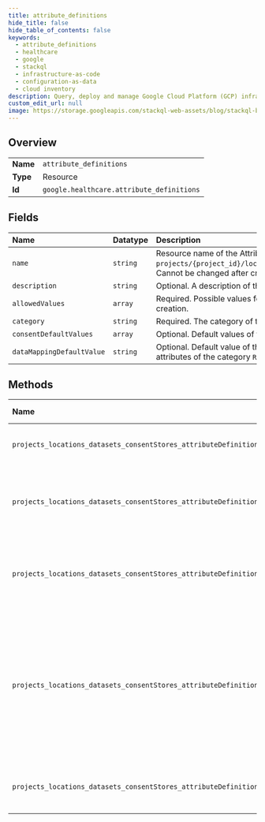 ```yaml
---
title: attribute_definitions
hide_title: false
hide_table_of_contents: false
keywords:
  - attribute_definitions
  - healthcare
  - google    
  - stackql
  - infrastructure-as-code
  - configuration-as-data
  - cloud inventory
description: Query, deploy and manage Google Cloud Platform (GCP) infrastructure and resources using SQL
custom_edit_url: null
image: https://storage.googleapis.com/stackql-web-assets/blog/stackql-blog-post-featured-image.png
---
```

  
    

## Overview
<table><tbody>
<tr><td><b>Name</b></td><td><code>attribute_definitions</code></td></tr>
<tr><td><b>Type</b></td><td>Resource</td></tr>
<tr><td><b>Id</b></td><td><code>google.healthcare.attribute_definitions</code></td></tr>
</tbody></table>

## Fields
| Name | Datatype | Description |
|:-----|:---------|:------------|
| `name` | `string` | Resource name of the Attribute definition, of the form `projects/{project_id}/locations/{location_id}/datasets/{dataset_id}/consentStores/{consent_store_id}/attributeDefinitions/{attribute_definition_id}`. Cannot be changed after creation. |
| `description` | `string` | Optional. A description of the attribute. |
| `allowedValues` | `array` | Required. Possible values for the attribute. The number of allowed values must not exceed 500. An empty list is invalid. The list can only be expanded after creation. |
| `category` | `string` | Required. The category of the attribute. The value of this field cannot be changed after creation. |
| `consentDefaultValues` | `array` | Optional. Default values of the attribute in Consents. If no default values are specified, it defaults to an empty value. |
| `dataMappingDefaultValue` | `string` | Optional. Default value of the attribute in User data mappings. If no default value is specified, it defaults to an empty value. This field is only applicable to attributes of the category `RESOURCE`. |
## Methods
| Name | Accessible by | Required Params | Description |
|:-----|:--------------|:----------------|:------------|
| `projects_locations_datasets_consentStores_attributeDefinitions_get` | `SELECT` | `attributeDefinitionsId, consentStoresId, datasetsId, locationsId, projectsId` | Gets the specified Attribute definition. |
| `projects_locations_datasets_consentStores_attributeDefinitions_list` | `SELECT` | `consentStoresId, datasetsId, locationsId, projectsId` | Lists the Attribute definitions in the specified consent store. |
| `projects_locations_datasets_consentStores_attributeDefinitions_create` | `INSERT` | `consentStoresId, datasetsId, locationsId, projectsId` | Creates a new Attribute definition in the parent consent store. |
| `projects_locations_datasets_consentStores_attributeDefinitions_delete` | `DELETE` | `attributeDefinitionsId, consentStoresId, datasetsId, locationsId, projectsId` | Deletes the specified Attribute definition. Fails if the Attribute definition is referenced by any User data mapping, or the latest revision of any Consent. |
| `projects_locations_datasets_consentStores_attributeDefinitions_patch` | `EXEC` | `attributeDefinitionsId, consentStoresId, datasetsId, locationsId, projectsId` | Updates the specified Attribute definition. |
